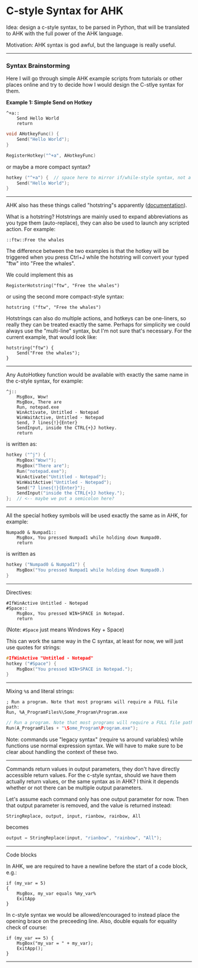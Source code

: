 # C-style Syntax for AHK

Idea: design a c-style syntax, to be parsed in Python, that will be translated to AHK with the full power of the AHK language.

Motivation: AHK syntax is god awful, but the language is really useful.

---

### Syntax Brainstorming

Here I will go through simple AHK example scripts from tutorials or other places online and try to decide how I would design the
C-stlye syntax for them.

**Example 1: Simple Send on Hotkey**

```ahk
^+a::
    Send Hello World
    return
```

```c
void AHotkeyFunc() {
    Send("Hello World");
}

RegisterHotkey("^+a", AHotkeyFunc)
```

or maybe a more compact syntax?

```c
hotkey ("^+a") {  // space here to mirror if/while-style syntax, not a function
    Send("Hello World");
}
```

---

AHK also has these things called "hotstring"s apparently ([documentation](https://www.autohotkey.com/docs/Tutorial.htm#s2)).

What is a hotstring? Hotstrings are mainly used to expand abbreviations as you type them (auto-replace), they can also be used to launch any scripted action. For example:

`::ftw::Free the whales`

The difference between the two examples is that the hotkey will be triggered when you press Ctrl+J while the hotstring will convert your typed "ftw" into "Free the whales".

We could implement this as

```
RegisterHotstring("ftw", "Free the whales")
```

or using the second more compact-style syntax:

```
hotstring ("ftw", "Free the whales")
```

Hotstrings can also do multiple actions, and hotkeys can be one-liners, so really they can be treated exactly the same.
Perhaps for simplicity we could always use the "multi-line" syntax, but I'm not sure that's necessary.  For the current example, that would look like:

```
hotstring("ftw") {
    Send("Free the whales");
}
```

---

Any AutoHotkey function would be available with exactly the same name in the c-style syntax, for example:

```ahk
^j::
    MsgBox, Wow!
    MsgBox, There are
    Run, notepad.exe
    WinActivate, Untitled - Notepad
    WinWaitActive, Untitled - Notepad
    Send, 7 lines{!}{Enter}
    SendInput, inside the CTRL{+}J hotkey.
    return
```

is written as:

```c
hotkey ("^j") {
    MsgBox("Wow!");
    MsgBox("There are");
    Run("notepad.exe");
    WinActivate("Untitled - Notepad");
    WinWaitActive("Untitled - Notepad");
    Send("7 lines{!}{Enter}");
    SendInput("inside the CTRL{+}J hotkey.");
};  // <-- maybe we put a semicolon here?
```

---

All the special hotkey symbols will be used exactly the same as in AHK, for example:

```ahk
Numpad0 & Numpad1::
    MsgBox, You pressed Numpad1 while holding down Numpad0.
    return
```

is written as

```c
hotkey ("Numpad0 & Numpad1") {
    MsgBox("You pressed Numpad1 while holding down Numpad0.)
}
```

---

Directives:

```ahk
#IfWinActive Untitled - Notepad
#Space::
    MsgBox, You pressed WIN+SPACE in Notepad.
    return
```

(Note: `#Space` just means Windows Key + Space)

This can work the same way in the C syntax, at least for now, we will just use quotes for strings:

```c
#IfWinActive "Untitled - Notepad"
hotkey ("#Space") {
    MsgBox("You pressed WIN+SPACE in Notepad.");
}
```

---

Mixing `%`s and literal strings:

```ahk
; Run a program. Note that most programs will require a FULL file path:
Run, %A_ProgramFiles%\Some_Program\Program.exe
```

```c
// Run a program. Note that most programs will require a FULL file path:
Run(A_ProgramFiles + "\Some_Program\Program.exe");
```

Note: commands use "legacy syntax" (require `%`s around variables) while functions use normal expression syntax.
We will have to make sure to be clear about handling the context of these two.

---

Commands return values in output parameters, they don't have directly accessible return values.  For the c-style syntax, should we
have them actually return values, or the same syntax as in AHK?  I think it depends whether or not there can be multiple output parameters.

Let's assume each command only has one output parameter for now.  Then that output parameter is removed, and the value is returned instead:

```ahk
StringReplace, output, input, rianbow, rainbow, All
```

becomes

```c
output = StringReplace(input, "rianbow", "rainbow", "All");
```

---

Code blocks

In AHK, we are required to have a newline before the start of a code block, e.g.:

```ahk
if (my_var = 5)
{
    MsgBox, my_var equals %my_var%
    ExitApp
}
```

In c-style syntax we would be allowed/encouraged to instead place the opening brace on the preceeding line.
Also, double equals for equality check of course:

```
if (my_var == 5) {
    MsgBox("my_var = " + my_var);
    ExitApp();
}
```

---
